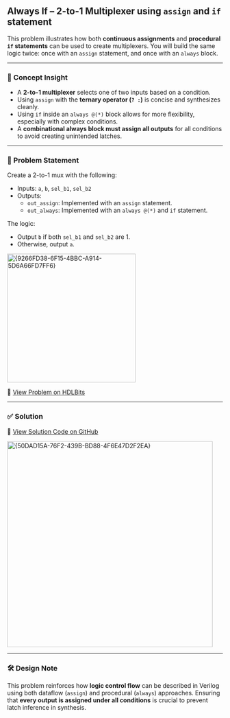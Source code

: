 ## Always If – 2-to-1 Multiplexer using `assign` and `if` statement

This problem illustrates how both **continuous assignments** and **procedural `if` statements** can be used to create multiplexers. You will build the same logic twice: once with an `assign` statement, and once with an `always` block.

---

### 🧠 Concept Insight  
- A **2-to-1 multiplexer** selects one of two inputs based on a condition.
- Using `assign` with the **ternary operator (`? :`)** is concise and synthesizes cleanly.
- Using `if` inside an `always @(*)` block allows for more flexibility, especially with complex conditions.
- A **combinational always block must assign all outputs** for all conditions to avoid creating unintended latches.

---

### 📘 Problem Statement  
Create a 2-to-1 mux with the following:

- Inputs: `a`, `b`, `sel_b1`, `sel_b2`
- Outputs:
  - `out_assign`: Implemented with an `assign` statement.
  - `out_always`: Implemented with an `always @(*)` and `if` statement.

The logic:
- Output `b` if both `sel_b1` and `sel_b2` are 1.
- Otherwise, output `a`.

<img width="300" alt="{9266FD38-6F15-4BBC-A914-5D6A66FD7FF6}" src="https://github.com/user-attachments/assets/2bf3ca9c-3a37-4656-983a-61216675ca8a" />

🔗 [View Problem on HDLBits](https://hdlbits.01xz.net/wiki/Always_if)

---

### ✅ Solution  
📄 [View Solution Code on GitHub](https://github.com/EswarAdithya011/HDLBits/blob/main/Problem%20Sets/2.%20Verilog%20Language/2.3%20Procedures/2.3.3%20Always_if/Always_if.v)

<img width="480" alt="{50DAD15A-76F2-439B-BD88-4F6E47D2F2EA}" src="https://github.com/user-attachments/assets/03fe82a0-ec69-4664-9167-463da7268d32" />

---

### 🛠 Design Note  
This problem reinforces how **logic control flow** can be described in Verilog using both dataflow (`assign`) and procedural (`always`) approaches. Ensuring that **every output is assigned under all conditions** is crucial to prevent latch inference in synthesis.
